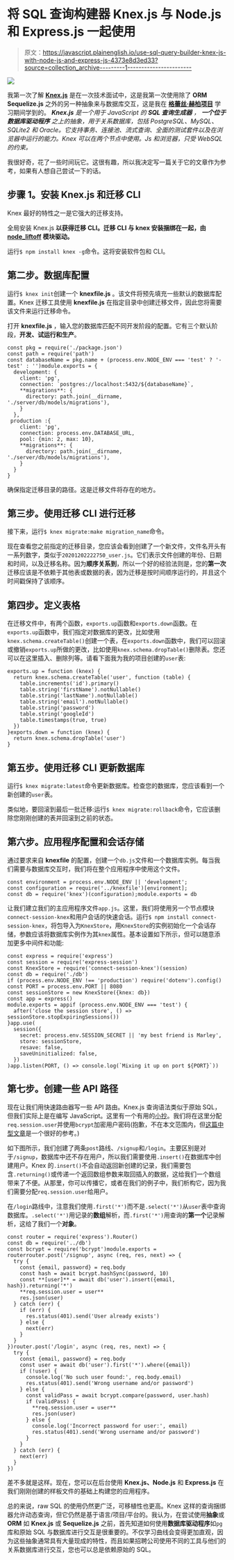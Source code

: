 # 将 SQL 查询构建器 Knex.js 与 Node.js 和 Express.js 一起使用

> 原文：<https://javascript.plainenglish.io/use-sql-query-builder-knex-js-with-node-js-and-express-js-4373e8d3ed33?source=collection_archive---------1----------------------->

![](img/aac8c89fadd30c55e8c9883ef3f2f81a.png)

我第一次了解 [**Knex.js**](http://knexjs.org/) 是在一次技术面试中，这是我第一次使用除了 **ORM Sequelize.js** 之外的另一种抽象来与数据库交互，这是我在 [**格蕾丝·赫柏项目**](https://www.gracehopper.com/) 学习期间学到的。 ***Knex.js*** *是一个用于 JavaScript 的* ***SQL 查询生成器*** *，* ***一个位于*** ***数据库驱动程序*** *之上的抽象，用于关系数据库，包括 PostgreSQL、MySQL、SQLite2 和 Oracle。它支持事务、连接池、流式查询、全面的测试套件以及在浏览器中运行的能力。Knex 可以在两个节点中使用。Js 和浏览器，只受 WebSQL 的约束。*

我很好奇，花了一些时间玩它。这很有趣，所以我决定写一篇关于它的文章作为参考，如果有人想自己尝试一下的话。

## **步骤 1。安装 Knex.js 和迁移 CLI**

Knex 最好的特性之一是它强大的迁移支持。

全局安装 Knex.js **以获得迁移 CLI。迁移 CLI 与 knex 安装捆绑在一起，由 [node_liftoff](https://github.com/tkellen/node-liftoff) 模块驱动。**

运行`$ npm install knex -g`命令。这将安装软件包和 CLI。

## **第二步。数据库配置**

运行`$ knex init`创建一个 **knexfile.js** 。该文件将预先填充一些默认的数据库配置。Knex 迁移工具使用 **knexfile.js** 在指定目录中创建迁移文件，因此您将需要该文件来运行迁移命令。

打开 **knexfile.js** ，输入您的数据库匹配不同开发阶段的配置。它有三个默认阶段，**开发、试运行和生产**。

```
const pkg = require('./package.json')
const path = require('path')
const databaseName = pkg.name + (process.env.NODE_ENV === 'test' ? '-test' : '')module.exports = {
  development: {
    client: 'pg',
    connection: `postgres://localhost:5432/${databaseName}`,
    **migrations**: {
      directory: path.join(__dirname, './server/db/models/migrations'),
    }
  },
 production :{
    client: 'pg',
    connection: process.env.DATABASE_URL,
    pool: {min: 2, max: 10},
    **migrations**: {
      directory: path.join(__dirname, './server/db/models/migrations'),
    }
  }
}
```

确保指定迁移目录的路径。这是迁移文件将存在的地方。

## **第三步。使用迁移 CLI 进行迁移**

接下来，运行`$ knex migrate:make migration_name`命令。

现在查看您之前指定的迁移目录，您应该会看到创建了一个新文件，文件名开头有一系列数字，类似于`20201202222750_user.js`。它们表示文件创建的年份、日期和时间，以及迁移名称。因为**顺序关系到**，所以一个好的经验法则是，您的**第一次**迁移应该是不依赖于其他表或数据的表，因为迁移是按时间顺序运行的，并且这个时间戳保持了该顺序。

## **第四步。定义表格**

在迁移文件中，有两个函数，`exports.up`函数和`exports.down`函数。在`exports.up`函数中，我们指定对数据库的更改，比如使用`knex.schema.createTable()`创建一个表，在`exports.down`函数中，我们可以回滚或撤销`exports.up`所做的更改，比如使用`knex.schema.dropTable()`删除表。您还可以在这里插入、删除列等。请看下面我为我的项目创建的`user`表:

```
exports.up = function (knex) {
  return knex.schema.createTable('user', function (table) {
    table.increments('id').primary()
    table.string('firstName').notNullable()
    table.string('lastName').notNullable()
    table.string('email').notNullable()
    table.string('password')
    table.string('googleId')
    table.timestamps(true, true)
  })
}exports.down = function (knex) {
  return knex.schema.dropTable('user')
}
```

## **第五步。使用迁移 CLI 更新数据库**

运行`$ knex migrate:latest`命令更新数据库。检查您的数据库，您应该看到一个新创建的`user`表。

类似地，要回滚到最后一批迁移:运行`$ knex migrate:rollback`命令，它应该删除您刚刚创建的表并回滚到之前的状态。

## **第六步。应用程序配置和会话存储**

通过要求来自 **knexfile** 的配置，创建一个`db.js`文件和一个数据库实例。每当我们需要与数据库交互时，我们将在整个应用程序中使用这个文件。

```
const environment = process.env.NODE_ENV || 'development';   
const configuration = require('../knexfile')[environment];   
const db = require('knex')(configuration);module.exports = db
```

让我们建立我们的主应用程序文件`app.js`。这里，我们将使用另一个节点模块`connect-session-knex`和用户会话的快速会话。运行`$ npm install connect-session-knex`，将包导入为`KnexStore`，用`KnexStore`的实例初始化一个会话存储，参数应该将数据库实例作为其`knex`属性。基本设置如下所示，但可以随意添加更多中间件和功能:

```
const express = require('express')
const session = require('express-session')
const KnexStore = require('connect-session-knex')(session)
const db = require('./db')
if (process.env.NODE_ENV !== 'production') require('dotenv').config()
const PORT = process.env.PORT || 8080
const sessionStore = new KnexStore({knex: db})
const app = express()
module.exports = appif (process.env.NODE_ENV === 'test') {
  after('close the session store', () => sessionStore.stopExpiringSessions())
}app.use(
  session({
    secret: process.env.SESSION_SECRET || 'my best friend is Marley',
    store: sessionStore,
    resave: false,
    saveUninitialized: false,
  })
)app.listen(PORT, () => console.log(`Mixing it up on port ${PORT}`))
```

## **第七步。创建一些 API 路径**

现在让我们用快速路由器写一些 API 路由。Knex.js 查询语法类似于原始 SQL，但我们实际上是在编写 JavaScript。这里有一个有用的[小抄](https://devhints.io/knex#select-1)。我们将在这里分配`req.session.user`并使用`bcrypt`加密用户密码(抱歉，不在本文范围内，但[这篇中型文章](https://medium.com/@jengopockets/encrypting-seeded-passwords-with-node-js-knex-and-bcrypt-e2efe56f745e)是一个很好的参考。)

如下图所示，我们创建了两条`post`路线、`/signup`和`/login`。主要区别是对于`/signup`，数据库中还不存在用户，所以我们需要使用`.insert()`在数据库中创建用户。Knex 的`.insert()`不会自动返回新创建的记录，我们需要包含`.returning()`或传递一个返回数组参数来取回插入的数据，这给我们一个数组带来了不便。从那里，你可以传播它，或者在我们的例子中，我们析构它，因为我们需要分配`req.session.user`给用户。

在`/login`路线中，注意我们使用`.first('*')`而不是`.select('*')`从`user`表中查询数据库。`.select('*')`用记录的**数组**解析，而`.first('*')`用查询的**第一个**记录解析，这给了我们一个**对象**。

```
const router = require('express').Router()
const db = require('../db')
const bcrypt = require('bcrypt')module.exports = routerrouter.post('/signup', async (req, res, next) => {
  try {
    const {email, password} = req.body
    const hash = await bcrypt.hashSync(password, 10)
    const **[user]** = await db('user').insert({email, hash}).returning('*')
    **req.session.user = user**
    res.json(user)
  } catch (err) {
    if (err) {
      res.status(401).send('User already exists')
    } else {
      next(err)
    }
  }
})router.post('/login', async (req, res, next) => {
  try {
    const {email, password} = req.body
    const user = await db('user').first('*').where({email})
    if (!user) {
      console.log('No such user found:', req.body.email)
      res.status(401).send('Wrong username and/or password')
    } else {
      const validPass = await bcrypt.compare(password, user.hash)
      if (validPass) {
        **req.session.user = user**
        res.json(user)
      } else {
        console.log('Incorrect password for user:', email)
        res.status(401).send('Wrong username and/or password')
      }
    }
  } catch (err) {
    next(err)
  }
})
```

差不多就是这样。现在，您可以在后台使用 **Knex.js、Node.js** 和 **Express.js** 在我们刚刚创建的样板文件的基础上构建您的应用程序。

总的来说，raw SQL 的使用仍然更广泛，可移植性也更高。Knex 这样的查询捆绑器允许动态查询，但它仍然是基于语言/项目/平台的。我认为，在尝试使用**抽象**或 **ORM** 如 **Knex.js** 或 **Sequelize.js** 之前，首先知道如何使用**数据库驱动程序**如`pg`库和原始 SQL 与数据库进行交互是很重要的。不仅学习曲线会变得更加直观，因为这些抽象通常具有大量现成的特性，而且如果招聘公司使用不同的工具与他们的关系数据库进行交互，您也可以总是依赖原始的 SQL。
